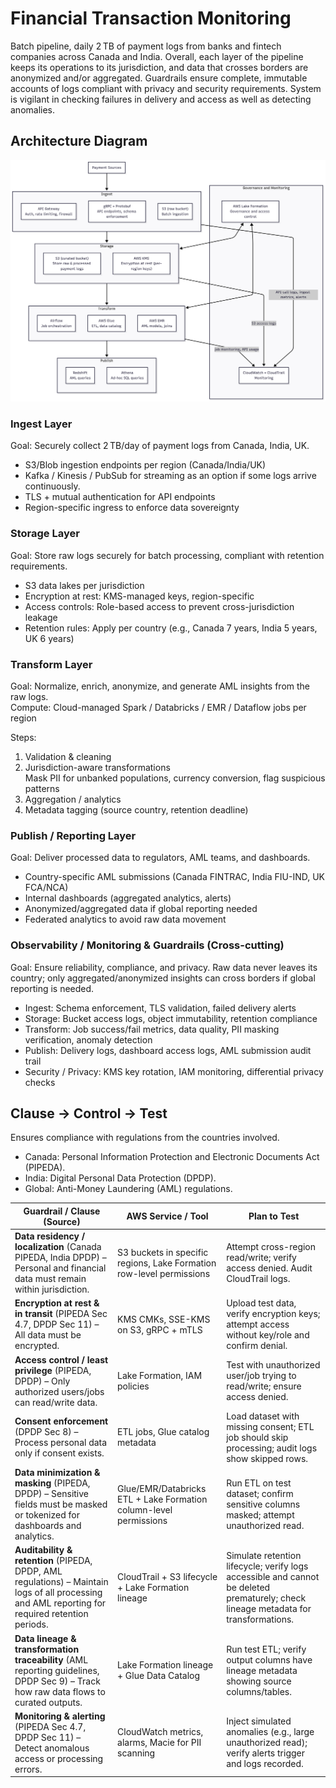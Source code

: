 # Financial Transaction Monitoring
Batch pipeline, daily 2 TB of payment logs from banks and fintech companies across Canada and India. Overall, each layer of the pipeline keeps its operations to its jurisdiction, and data that crosses borders are anonymized and/or aggregated. Guardrails ensure complete, immutable accounts of logs compliant with privacy and security requirements. System is vigilant in checking failures in delivery and access as well as detecting anomalies.

## Architecture Diagram
<img src="architecture.png">

### Ingest Layer

Goal: Securely collect 2 TB/day of payment logs from Canada, India, UK.  
- S3/Blob ingestion endpoints per region (Canada/India/UK)
- Kafka / Kinesis / PubSub for streaming as an option if some logs arrive continuously.
- TLS + mutual authentication for API endpoints
- Region-specific ingress to enforce data sovereignty

### Storage Layer

Goal: Store raw logs securely for batch processing, compliant with retention requirements.  
- S3 data lakes per jurisdiction
- Encryption at rest: KMS-managed keys, region-specific
- Access controls: Role-based access to prevent cross-jurisdiction leakage
- Retention rules: Apply per country (e.g., Canada 7 years, India 5 years, UK 6 years)

### Transform Layer

Goal: Normalize, enrich, anonymize, and generate AML insights from the raw logs.  
Compute: Cloud-managed Spark / Databricks / EMR / Dataflow jobs per region 

Steps:
1. Validation & cleaning
2. Jurisdiction-aware transformations  
   Mask PII for unbanked populations, currency conversion, flag suspicious patterns
3. Aggregation / analytics
4. Metadata tagging (source country, retention deadline)

### Publish / Reporting Layer

Goal: Deliver processed data to regulators, AML teams, and dashboards. 
- Country-specific AML submissions (Canada FINTRAC, India FIU-IND, UK FCA/NCA)
- Internal dashboards (aggregated analytics, alerts)
- Anonymized/aggregated data if global reporting needed
- Federated analytics to avoid raw data movement

### Observability / Monitoring & Guardrails (Cross-cutting)

Goal: Ensure reliability, compliance, and privacy. Raw data never leaves its country; only aggregated/anonymized insights can cross borders if global reporting is needed. 
- Ingest: Schema enforcement, TLS validation, failed delivery alerts
- Storage: Bucket access logs, object immutability, retention compliance
- Transform: Job success/fail metrics, data quality, PII masking verification, anomaly detection
- Publish: Delivery logs, dashboard access logs, AML submission audit trail
- Security / Privacy: KMS key rotation, IAM monitoring, differential privacy checks

## Clause -> Control -> Test
Ensures compliance with regulations from the countries involved.  
- Canada: Personal Information Protection and Electronic Documents Act (PIPEDA).  
- India: Digital Personal Data Protection (DPDP).  
- Global: Anti-Money Laundering (AML) regulations.

| Guardrail / Clause (Source)                                                                                                                      | AWS Service / Tool                                                   | Plan to Test                                                                                                                        |
| ------------------------------------------------------------------------------------------------------------------------------------------------ | -------------------------------------------------------------------- | ----------------------------------------------------------------------------------------------------------------------------------- |
| **Data residency / localization** (Canada PIPEDA, India DPDP) – Personal and financial data must remain within jurisdiction.                     | S3 buckets in specific regions, Lake Formation row-level permissions | Attempt cross-region read/write; verify access denied. Audit CloudTrail logs.                                                       |
| **Encryption at rest & in transit** (PIPEDA Sec 4.7, DPDP Sec 11) – All data must be encrypted.                                                  | KMS CMKs, SSE-KMS on S3, gRPC + mTLS                                 | Upload test data, verify encryption keys; attempt access without key/role and confirm denial.                                       |
| **Access control / least privilege** (PIPEDA, DPDP) – Only authorized users/jobs can read/write data.                                            | Lake Formation, IAM policies                                         | Test with unauthorized user/job trying to read/write; ensure access denied.                                                         |
| **Consent enforcement** (DPDP Sec 8) – Process personal data only if consent exists.                                                             | ETL jobs, Glue catalog metadata                      | Load dataset with missing consent; ETL job should skip processing; audit logs show skipped rows.                                    |
| **Data minimization & masking** (PIPEDA, DPDP) – Sensitive fields must be masked or tokenized for dashboards and analytics.                      | Glue/EMR/Databricks ETL + Lake Formation column-level permissions    | Run ETL on test dataset; confirm sensitive columns masked; attempt unauthorized read.                                               |
| **Auditability & retention** (PIPEDA, DPDP, AML regulations) – Maintain logs of all processing and AML reporting for required retention periods. | CloudTrail + S3 lifecycle + Lake Formation lineage                   | Simulate retention lifecycle; verify logs accessible and cannot be deleted prematurely; check lineage metadata for transformations. |
| **Data lineage & transformation traceability** (AML reporting guidelines, DPDP Sec 9) – Track how raw data flows to curated outputs.             | Lake Formation lineage + Glue Data Catalog                           | Run test ETL; verify output columns have lineage metadata showing source columns/tables.                                            |
| **Monitoring & alerting** (PIPEDA Sec 4.7, DPDP Sec 11) – Detect anomalous access or processing errors.                                          | CloudWatch metrics, alarms, Macie for PII scanning                   | Inject simulated anomalies (e.g., large unauthorized read); verify alerts trigger and logs recorded.                                |
